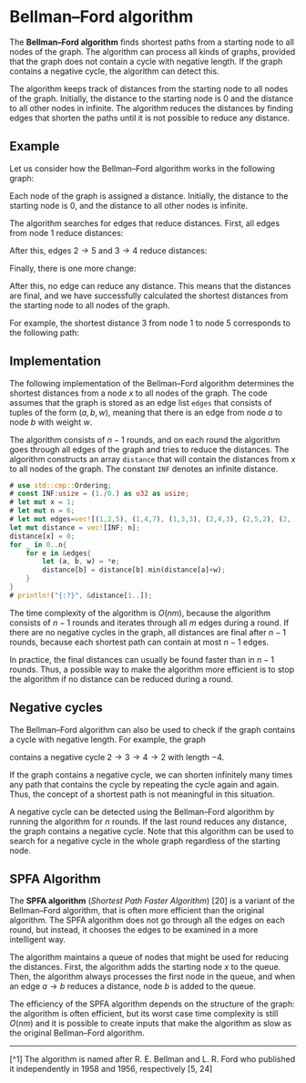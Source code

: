 # Bellman–Ford algorithm

The **Bellman–Ford algorithm** finds
shortest paths from a starting node to all
nodes of the graph.
The algorithm can process all kinds of graphs,
provided that the graph does not contain a
cycle with negative length.
If the graph contains a negative cycle,
the algorithm can detect this.

The algorithm keeps track of distances
from the starting node to all nodes of the graph.
Initially, the distance to the starting node is 0
and the distance to all other nodes in infinite.
The algorithm reduces the distances by finding
edges that shorten the paths until it is not
possible to reduce any distance.

## Example 

Let us consider how the Bellman–Ford algorithm
works in the following graph:

<script type="text/tikz">
\begin{tikzpicture}
\node[draw, circle] (1) at (1,3) {1};
\node[draw, circle] (2) at (4,3) {2};
\node[draw, circle] (3) at (1,1) {3};
\node[draw, circle] (4) at (4,1) {4};
\node[draw, circle] (5) at (6,2) {6};
\node[color=red] at (1,3+0.55) {0};
\node[color=red] at (4,3+0.55) { inf };
\node[color=red] at (1,1-0.55) {inf};
\node[color=red] at (4,1-0.55) {inf};
\node[color=red] at (6,2-0.55) {inf};
\path[draw,thick,-] (1) -- node[font=\small,label=above:5] {} (2);
\path[draw,thick,-] (1) -- node[font=\small,label=left:3] {} (3);
\path[draw,thick,-] (3) -- node[font=\small,label=below:1] {} (4);
\path[draw,thick,-] (2) -- node[font=\small,label=left:3] {} (4);
\path[draw,thick,-] (2) -- node[font=\small,label=above:2] {} (5);
\path[draw,thick,-] (4) -- node[font=\small,label=below:2] {} (5);
\path[draw,thick,-] (1) -- node[font=\small,label=above:7] {} (4);
\end{tikzpicture}
</script>

Each node of the graph is assigned a distance.
Initially, the distance to the starting node is 0,
and the distance to all other nodes is infinite.

The algorithm searches for edges that reduce distances.
First, all edges from node 1 reduce distances:

<script type="text/tikz">
\begin{tikzpicture}
\node[draw, circle] (1) at (1,3) {1};
\node[draw, circle] (2) at (4,3) {2};
\node[draw, circle] (3) at (1,1) {3};
\node[draw, circle] (4) at (4,1) {4};
\node[draw, circle] (5) at (6,2) {5};
\node[color=red] at (1,3+0.55) {0};
\node[color=red] at (4,3+0.55) {5};
\node[color=red] at (1,1-0.55) {3};
\node[color=red] at (4,1-0.55) {7};
\node[color=red] at (6,2-0.55) {inf};
\path[draw,thick,-] (1) -- node[font=\small,label=above:5] {} (2);
\path[draw,thick,-] (1) -- node[font=\small,label=left:3] {} (3);
\path[draw,thick,-] (3) -- node[font=\small,label=below:1] {} (4);
\path[draw,thick,-] (2) -- node[font=\small,label=left:3] {} (4);
\path[draw,thick,-] (2) -- node[font=\small,label=above:2] {} (5);
\path[draw,thick,-] (4) -- node[font=\small,label=below:2] {} (5);
\path[draw,thick,-] (1) -- node[font=\small,label=above:7] {} (4);

\path[draw=red,thick,->,line width=2pt] (1) -- (2);
\path[draw=red,thick,->,line width=2pt] (1) -- (3);
\path[draw=red,thick,->,line width=2pt] (1) -- (4);
\end{tikzpicture}
</script>

After this, edges
$2 \rightarrow 5$ and $3 \rightarrow 4$
reduce distances:

<script type="text/tikz">
\begin{tikzpicture}
\node[draw, circle] (1) at (1,3) {1};
\node[draw, circle] (2) at (4,3) {2};
\node[draw, circle] (3) at (1,1) {3};
\node[draw, circle] (4) at (4,1) {4};
\node[draw, circle] (5) at (6,2) {5};
\node[color=red] at (1,3+0.55) {0};
\node[color=red] at (4,3+0.55) {5};
\node[color=red] at (1,1-0.55) {3};
\node[color=red] at (4,1-0.55) {4};
\node[color=red] at (6,2-0.55) {7};
\path[draw,thick,-] (1) -- node[font=\small,label=above:5] {} (2);
\path[draw,thick,-] (1) -- node[font=\small,label=left:3] {} (3);
\path[draw,thick,-] (3) -- node[font=\small,label=below:1] {} (4);
\path[draw,thick,-] (2) -- node[font=\small,label=left:3] {} (4);
\path[draw,thick,-] (2) -- node[font=\small,label=above:2] {} (5);
\path[draw,thick,-] (4) -- node[font=\small,label=below:2] {} (5);
\path[draw,thick,-] (1) -- node[font=\small,label=above:7] {} (4);

\path[draw=red,thick,->,line width=2pt] (2) -- (5);
\path[draw=red,thick,->,line width=2pt] (3) -- (4);
\end{tikzpicture}
</script>

Finally, there is one more change:

<script type="text/tikz">
\begin{tikzpicture}
\node[draw, circle] (1) at (1,3) {1};
\node[draw, circle] (2) at (4,3) {2};
\node[draw, circle] (3) at (1,1) {3};
\node[draw, circle] (4) at (4,1) {4};
\node[draw, circle] (5) at (6,2) {5};
\node[color=red] at (1,3+0.55) {0};
\node[color=red] at (4,3+0.55) {5};
\node[color=red] at (1,1-0.55) {3};
\node[color=red] at (4,1-0.55) {4};
\node[color=red] at (6,2-0.55) {6};
\path[draw,thick,-] (1) -- node[font=\small,label=above:5] {} (2);
\path[draw,thick,-] (1) -- node[font=\small,label=left:3] {} (3);
\path[draw,thick,-] (3) -- node[font=\small,label=below:1] {} (4);
\path[draw,thick,-] (2) -- node[font=\small,label=left:3] {} (4);
\path[draw,thick,-] (2) -- node[font=\small,label=above:2] {} (5);
\path[draw,thick,-] (4) -- node[font=\small,label=below:2] {} (5);
\path[draw,thick,-] (1) -- node[font=\small,label=above:7] {} (4);

\path[draw=red,thick,->,line width=2pt] (4) -- (5);
\end{tikzpicture}
</script>


After this, no edge can reduce any distance.
This means that the distances are final,
and we have successfully
calculated the shortest distances
from the starting node to all nodes of the graph.

For example, the shortest distance 3
from node 1 to node 5 corresponds to
the following path:


<script type="text/tikz">
\begin{tikzpicture}
\node[draw, circle] (1) at (1,3) {1};
\node[draw, circle] (2) at (4,3) {2};
\node[draw, circle] (3) at (1,1) {3};
\node[draw, circle] (4) at (4,1) {4};
\node[draw, circle] (5) at (6,2) {5};
\node[color=red] at (1,3+0.55) {0};
\node[color=red] at (4,3+0.55) {5};
\node[color=red] at (1,1-0.55) {3};
\node[color=red] at (4,1-0.55) {4};
\node[color=red] at (6,2-0.55) {6};
\path[draw,thick,-] (1) -- node[font=\small,label=above:5] {} (2);
\path[draw,thick,-] (1) -- node[font=\small,label=left:3] {} (3);
\path[draw,thick,-] (3) -- node[font=\small,label=below:1] {} (4);
\path[draw,thick,-] (2) -- node[font=\small,label=left:3] {} (4);
\path[draw,thick,-] (2) -- node[font=\small,label=above:2] {} (5);
\path[draw,thick,-] (4) -- node[font=\small,label=below:2] {} (5);
\path[draw,thick,-] (1) -- node[font=\small,label=above:7] {} (4);

\path[draw=red,thick,->,line width=2pt] (1) -- (3);
\path[draw=red,thick,->,line width=2pt] (3) -- (4);
\path[draw=red,thick,->,line width=2pt] (4) -- (5);
\end{tikzpicture}
</script>

## Implementation

The following implementation of the
Bellman–Ford algorithm determines the shortest distances
from a node $x$ to all nodes of the graph.
The code assumes that the graph is stored
as an edge list `edges`
that consists of tuples of the form $(a,b,w)$,
meaning that there is an edge from node $a$ to node $b$
with weight $w$.

The algorithm consists of $n-1$ rounds,
and on each round the algorithm goes through
all edges of the graph and tries to
reduce the distances.
The algorithm constructs an array `distance`
that will contain the distances from $x$
to all nodes of the graph.
The constant `INF` denotes an infinite distance.

```rust
# use std::cmp::Ordering;
# const INF:usize = (1./0.) as u32 as usize;
# let mut x = 1;
# let mut n = 6;
# let mut edges=vec![(1,2,5), (1,4,7), (1,3,3), (2,4,3), (2,5,2), (2, 1, 5), (3, 4, 1), (3, 1, 3), (4,5,2), (4, 1, 7), (4, 3, 1), (4, 2, 3),  (5, 4, 2), (5, 2, 2)];
let mut distance = vec![INF; n];
distance[x] = 0;
for _ in 0..n{
    for e in &edges{
        let (a, b, w) = *e;
        distance[b] = distance[b].min(distance[a]+w);
    }
}
# println!("{:?}", &distance[1..]);
```
The time complexity of the algorithm is $O(nm)$,
because the algorithm consists of $n-1$ rounds and
iterates through all $m$ edges during a round.
If there are no negative cycles in the graph,
all distances are final after $n-1$ rounds,
because each shortest path can contain at most $n-1$ edges.

In practice, the final distances can usually
be found faster than in $n-1$ rounds.
Thus, a possible way to make the algorithm more efficient
is to stop the algorithm if no distance
can be reduced during a round.

## Negative cycles

The Bellman–Ford algorithm can also be used to
check if the graph contains a cycle with negative length.
For example, the graph

<script type="text/tikz">
\begin{tikzpicture}[scale=0.9]
\node[draw, circle] (1) at (0,0) {1};
\node[draw, circle] (2) at (2,1) {2};
\node[draw, circle] (3) at (2,-1) {3};
\node[draw, circle] (4) at (4,0) {4};

\path[draw,thick,-] (1) -- node[font=\small,label=above:3] {} (2);
\path[draw,thick,-] (2) -- node[font=\small,label=above:1] {} (4);
\path[draw,thick,-] (1) -- node[font=\small,label=below:5] {} (3);
\path[draw,thick,-] (3) -- node[font=\small,label=below:-7] {} (4);
\path[draw,thick,-] (2) -- node[font=\small,label=right:2] {} (3);
\end{tikzpicture}
</script>

contains a negative cycle
$2 \rightarrow 3 \rightarrow 4 \rightarrow 2$
with length $-4$.

If the graph contains a negative cycle,
we can shorten infinitely many times
any path that contains the cycle by repeating the cycle
again and again.
Thus, the concept of a shortest path
is not meaningful in this situation.

A negative cycle can be detected
using the Bellman–Ford algorithm by
running the algorithm for $n$ rounds.
If the last round reduces any distance,
the graph contains a negative cycle.
Note that this algorithm can be used to
search for
a negative cycle in the whole graph
regardless of the starting node.

## SPFA Algorithm

The **SPFA algorithm** (_Shortest Path Faster Algorithm_) [20]
is a variant of the Bellman–Ford algorithm,
that is often more efficient than the original algorithm.
The SPFA algorithm does not go through all the edges on each round,
but instead, it chooses the edges to be examined
in a more intelligent way.

The algorithm maintains a queue of nodes that might
be used for reducing the distances.
First, the algorithm adds the starting node $x$
to the queue.
Then, the algorithm always processes the
first node in the queue, and when an edge
$a \rightarrow b$ reduces a distance,
node $b$ is added to the queue.

The efficiency of the SPFA algorithm depends
on the structure of the graph:
the algorithm is often efficient,
but its worst case time complexity is still
$O(nm)$ and it is possible to create inputs
that make the algorithm as slow as the
original Bellman–Ford algorithm.

___

[^1] The algorithm is named after R. E. Bellman and L. R. Ford who published it independently in 1958 and 1956, respectively [5, 24]
